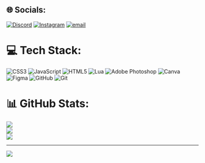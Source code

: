
## 🌐 Socials:
[![Discord](https://img.shields.io/badge/Discord-%237289DA.svg?logo=discord&logoColor=white)](https://discord.gg/euleeze22) [![Instagram](https://img.shields.io/badge/Instagram-%23E4405F.svg?logo=Instagram&logoColor=white)](https://instagram.com/eule.eze) [![email](https://img.shields.io/badge/Email-D14836?logo=gmail&logoColor=white)](mailto:ezequieldelibra@gmail.com) 

# 💻 Tech Stack:
![CSS3](https://img.shields.io/badge/css3-%231572B6.svg?style=for-the-badge&logo=css3&logoColor=white) ![JavaScript](https://img.shields.io/badge/javascript-%23323330.svg?style=for-the-badge&logo=javascript&logoColor=%23F7DF1E) ![HTML5](https://img.shields.io/badge/html5-%23E34F26.svg?style=for-the-badge&logo=html5&logoColor=white) ![Lua](https://img.shields.io/badge/lua-%232C2D72.svg?style=for-the-badge&logo=lua&logoColor=white) ![Adobe Photoshop](https://img.shields.io/badge/adobe%20photoshop-%2331A8FF.svg?style=for-the-badge&logo=adobe%20photoshop&logoColor=white) ![Canva](https://img.shields.io/badge/Canva-%2300C4CC.svg?style=for-the-badge&logo=Canva&logoColor=white) ![Figma](https://img.shields.io/badge/figma-%23F24E1E.svg?style=for-the-badge&logo=figma&logoColor=white) ![GitHub](https://img.shields.io/badge/github-%23121011.svg?style=for-the-badge&logo=github&logoColor=white) ![Git](https://img.shields.io/badge/git-%23F05033.svg?style=for-the-badge&logo=git&logoColor=white)
# 📊 GitHub Stats:
![](https://github-readme-stats.vercel.app/api?username=EuleEzequiel&theme=github_dark_dimmed&hide_border=false&include_all_commits=false&count_private=false)<br/>
![](https://nirzak-streak-stats.vercel.app/?user=EuleEzequiel&theme=github_dark_dimmed&hide_border=false)<br/>
![](https://github-readme-stats.vercel.app/api/top-langs/?username=EuleEzequiel&theme=github_dark_dimmed&hide_border=false&include_all_commits=false&count_private=false&layout=compact)

---
[![](https://visitcount.itsvg.in/api?id=EuleEzequiel&icon=0&color=0)](https://visitcount.itsvg.in)

<!-- Proudly created with GPRM ( https://gprm.itsvg.in ) -->
